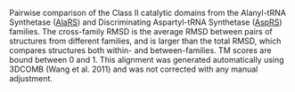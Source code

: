 Pairwise comparison of the Class II catalytic domains from the Alanyl-tRNA Synthetase (<a href='/class2/ala'>AlaRS</a>) and Discriminating Aspartyl-tRNA Synthetase (<a href='/class2/asp1'>AspRS</a>) families. 
	The cross-family RMSD is the average RMSD between pairs of structures from different families, and is
	 larger than the total RMSD, which compares structures both within- and between-families. TM scores are bound between 0 and 1. 
	 This alignment was generated automatically using 3DCOMB (Wang et al. 2011) and was not corrected with any manual adjustment.
